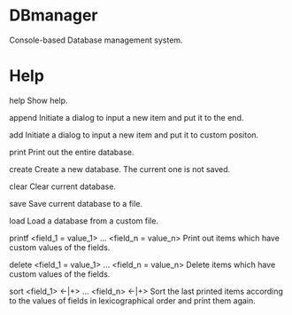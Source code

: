 # DBmanager

Console-based Database management system.

# Help

</b>help</b>
   Show help.

append
   Initiate a dialog to input a new item and put it to the end.

add <number>
   Initiate a dialog to input a new item and put it to custom positon.

print
   Print out the entire database.

create
   Create a new database. The current one is not saved.

clear
   Clear current database.

save <filename>
   Save current database to a file.

load <filename>
   Load a database from a custom file.

printf <field_1 = value_1> ... <field_n = value_n>
   Print out items which have custom values of the fields.

delete <field_1 = value_1> ... <field_n = value_n>
   Delete items which have custom values of the fields.

sort <field_1> <-|+> ... <field_n> <-|+>
   Sort the last printed items according to the values of fields in lexicographical order and print them again.
